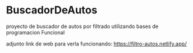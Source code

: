 # BuscadorDeAutos

proyecto de buscador de autos por filtrado utilizando bases de programacion Funcional

adjunto link de web para verla funcionando: https://filtro-autos.netlify.app/
